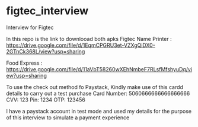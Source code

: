 # figtec_interview

Interview for Figtec

In this repo is the link to downlooad both apks
Figtec Name Printer
: https://drive.google.com/file/d/1EqmCPGRU3et-VZXgQiDX0-2GTnCk368L/view?usp=sharing

Food Express
: https://drive.google.com/file/d/11aVbT58260wXEhNmbeF7RLsfMfshyuDq/view?usp=sharing

To use the check out method fo Paystack, Kindly make use of this cardd details to carry out a test purchase
Card Number: 5060666666666666666
CVV: 123
Pin: 1234
OTP: 123456

I have a paystack account in test mode and used my details for the purpose of this interview to simulate a payment experience

